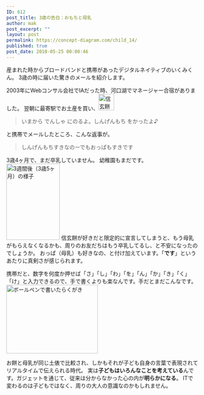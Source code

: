 ```yaml
---
ID: 612
post_title: 3歳の告白：おもちと母乳
author: mak
post_excerpt: ""
layout: post
permalink: https://concept-diagram.com/child_14/
published: true
post_date: 2010-05-25 00:00:46
---
```

産まれた時からブロードバンドと携帯があったデジタルネイティブのいくみくん。
3歳の時に届いた驚きのメールを紹介します。

2003年にWebコンサル会社でIAだった時、河口湖でマネージャー合宿がありました。
翌朝に最寄駅でお土産を買い、<img src="http://www.penchan.com/mak/img/ia-kid/2003-shingenmochi.png" alt="信玄餅" width="41" height="43" />
<blockquote>いまから でんしゃ にのるよ。しんげんもち をかったよ♪</blockquote>
と携帯でメールしたところ、こんな返事が。
<blockquote>しんげんもちすきなのーでもおっぱもすきです</blockquote>
3歳4ヶ月で、まだ卒乳していません。
幼稚園もまだです。<img src="http://www.penchan.com/mak/img/ia-kid/20031108-nuigurumi.png" alt="3週間後（3歳5ヶ月）の様子" width="140" height="200" />
信玄餅が好きだと限定的に宣言してしまうと、もう母乳がもらえなくなるかも、周りのお友だちはもう卒乳してるし、と不安になったのでしょうか。
おっぱ（母乳）も好きなの、と付け加えています。「<b>です</b>」というあたりに真剣さが感じられます。

携帯だと、数字を何度か押せば「さ」「し」「わ」「を」「ん」「か」「き」「く」「け」と入力できるので、手で書くよりも楽なんです。手だとまだこんなです。
<img src="http://www.penchan.com/mak/img/ia-kid/20030904-rakugaki.png" alt="ボールペンで書いたらくがき" width="240" height="180" />

お餅と母乳が同じ土俵で比較され、しかもそれが子ども自身の言葉で表現されてリアルタイムで伝えられる時代。
実は<b>子どもはいろんなことを考えている</b>んです。ガジェットを通じて、従来は分からなかった心の内が<b>明らかになる</b>。
ITで変わるのは子どもではなく、周りの大人の意識なのかもしれません。